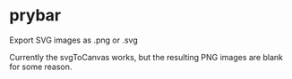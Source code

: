 # prybar
Export SVG images as .png or .svg

Currently the svgToCanvas works, but the resulting PNG images are blank for
some reason.

